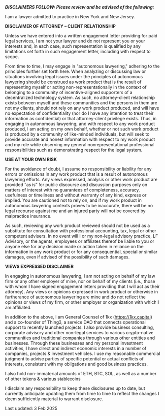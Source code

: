 ***DISCLAIMERS FOLLOW: Please review and be advised of the following:*** 

I am a lawyer admitted to practice in New York and New Jersey.  

**DISCLAIMER OF ATTORNEY – CLIENT RELATIONSHIP** 

Unless we have entered into a written engagement letter providing for paid legal services, I am not your lawyer and do not represent you or your interests and, in each case, such representation is qualified by any limitations set forth in such engagement letter, including with respect to scope. 

From time to time, I may engage in "autonomous lawyering," adhering to the principles further set forth here. When analyzing or discussing law or situations involving legal issues under the principles of autonomous lawyering should be construed as work product that is the result of representing myself or acting non-representationally in the context of belonging to a community of incentive-aligned supporters of a decentralized technology system. As such, no attorney-client relationship exists between myself and these communities and the persons in them are not my clients, should not rely on any work product produced, and will have no expectation of confidentiality (nor do I have any intention to treat their information as confidential) or that attorney-client privilege exists. Thus, in engaging in autonomous lawyering, and with respect to any work product produced, I am acting on my own behalf, whether or not such work product is produced by a community of like-minded individuals, but will seek to provide accurate and honest information with respect to my work product and my role while observing my general nonrepresentational professional responsibilities such as demonstrating respect for the legal system.  

**USE AT YOUR OWN RISK** 

For the avoidance of doubt, I assume no responsibility or liability for any errors or omissions in any work product that is a result of autonomous lawyering efforts. Any views expressed, analysis or other work product are provided “as is” for public discourse and discussion purposes only on matters of interest with no guarantees of completeness, accuracy, usefulness or timeliness and without warranty of any kind, express or implied. You are cautioned not to rely on, and if my work product in autonomous lawyering contexts proves to be inaccurate, there will be no legal recourse against me and an injured party will not be covered by malpractice insurance. 

As such, reviewing any work product reviewed should not be used as a substitute for consultation with professional accounting, tax, legal or other competent advisers.  In no event will I or my non-legal advisory practice, LF Advisory, or the agents, employees or affiliates thereof be liable to you or anyone else for any decision made or action taken in reliance on the information in any work product or for any consequential, special or similar damages, even if advised of the possibility of such damages.   

**VIEWS EXPRESSED DISCLAIMER** 

In engaging in autonomous lawyering, I am not acting on behalf of my law firm or any other employer of mine, nor on behalf of my clients (i.e., those with whom I have signed engagement letters providing that I will act as their attorney).  Any views or opinions expressed in work product or otherwise in furtherance of autonomous lawyering are mine and do not reflect the opinions or views of my firm, or other employer or organization with which I am affiliated. 

In addition to the above, I am General Counsel of 1kx (https://1kx.capital) and a co-founder of Thing3, a service DAO that connects operational support to recently launched projects. I also provide business consulting, corporate advisory and other non-legal services to various crypto-native communities and traditional companies through various other entities and businesses. Through these businesses and my personal investment activities, I have direct and indirect economic interests in a number of companies, projects & investment vehicles. I use my reasonable commercial judgment to advise parties of specific potential or actual conflicts of interests, consistent with my obligations and good business practices.

I also hold non-immaterial amounts of ETH, BTC, SOL, as well as a number of other tokens & various stablecoins 

I disclaim any responsibility to keep these disclosures up to date, but currently anticipate updating them from time to time to reflect the changes I deem sufficiently material to warrant disclosure. 

Last updated: 3 Feb 2025
